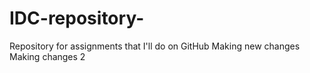 # IDC-repository-
Repository for assignments that I'll do on GitHub 
Making new changes
Making changes 2 
